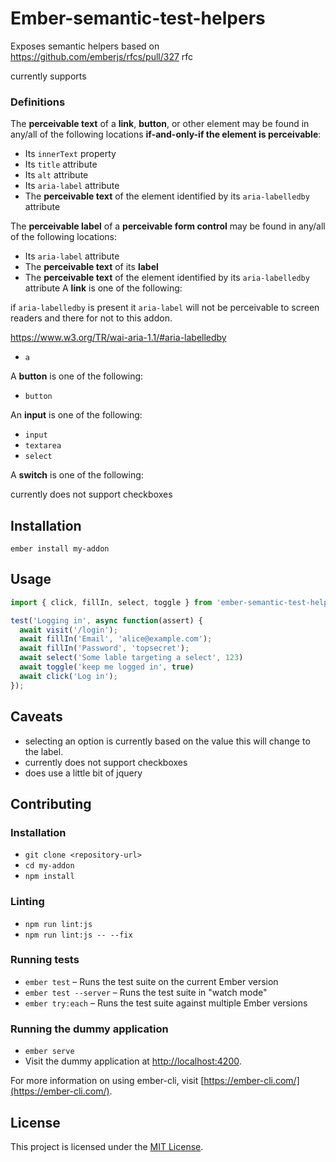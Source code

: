 # Ember-semantic-test-helpers

Exposes semantic helpers based on https://github.com/emberjs/rfcs/pull/327 rfc

currently supports

### Definitions

The **perceivable text** of a **link**, **button**, or other element may be
found in any/all of the following locations **if-and-only-if the element is
perceivable**:

- Its `innerText` property
- Its `title` attribute
- Its `alt` attribute
- Its `aria-label` attribute
- The **perceivable text** of the element identified by its `aria-labelledby` attribute

The **perceivable label** of a **perceivable form control** may be found in
any/all of the following locations:

- Its `aria-label` attribute
- The **perceivable text** of its **label**
- The **perceivable text** of the element identified by its `aria-labelledby` attribute
A **link** is one of the following:

if `aria-labelledby` is present it `aria-label` will not be perceivable to screen readers and there for not to this addon.

https://www.w3.org/TR/wai-aria-1.1/#aria-labelledby

- `a`


A **button** is one of the following:

- `button`


An **input** is one of the following:

- `input`
- `textarea`
- `select`


A **switch** is one of the following:

currently does not support checkboxes


Installation
------------------------------------------------------------------------------

```
ember install my-addon
```


Usage
------------------------------------------------------------------------------


```js
import { click, fillIn, select, toggle } from 'ember-semantic-test-helpers/test-support';
```


```js
test('Logging in', async function(assert) {
  await visit('/login');
  await fillIn('Email', 'alice@example.com');
  await fillIn('Password', 'topsecret');
  await select('Some lable targeting a select', 123)
  await toggle('keep me logged in', true)
  await click('Log in');
});
```

Caveats
------------------------------------------------------------------------------
- selecting an option is currently based on the value this will change to the label.
- currently does not support checkboxes
- does use a little bit of jquery

Contributing
------------------------------------------------------------------------------

### Installation

* `git clone <repository-url>`
* `cd my-addon`
* `npm install`

### Linting

* `npm run lint:js`
* `npm run lint:js -- --fix`

### Running tests

* `ember test` – Runs the test suite on the current Ember version
* `ember test --server` – Runs the test suite in "watch mode"
* `ember try:each` – Runs the test suite against multiple Ember versions

### Running the dummy application

* `ember serve`
* Visit the dummy application at [http://localhost:4200](http://localhost:4200).

For more information on using ember-cli, visit [https://ember-cli.com/](https://ember-cli.com/).

License
------------------------------------------------------------------------------

This project is licensed under the [MIT License](LICENSE.md).
